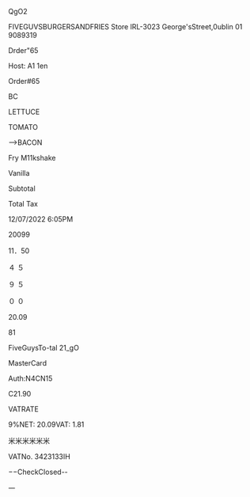 QgO2

FIVEGUVSBURGERSANDFRIES
Store lRL-3023
George'sStreet,0ublin
01 9089319

Drder"65

Host: A1 1en

Order#65

BC

LETTUCE

TOMATO

-->BACON

Fry
M11kshake

Vanilla

Subtotal

Total Tax

12/07/2022
6:05PM

20099

11．50

４
５

９
５

０
０

20.09

81

FiveGuysTo-tal 21_gO

MasterCard

Auth:N4CN15

C21.90

VATRATE

9%NET: 20.09VAT: 1.81

米米米米米米

VATNo. 3423133IH

−−CheckCIosed--

一

